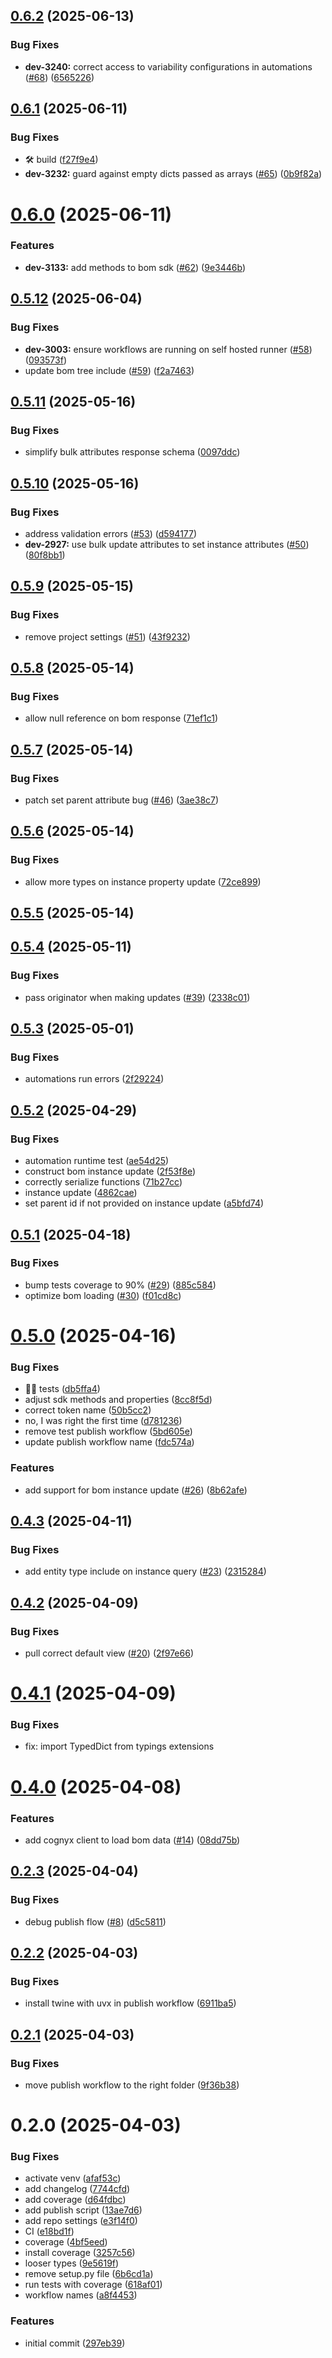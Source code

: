 ## [0.6.2](https://github.com/Cognyx/cognyx-bom-sdk/compare/v0.6.1...v0.6.2) (2025-06-13)


### Bug Fixes

* **dev-3240:** correct access to variability configurations in automations ([#68](https://github.com/Cognyx/cognyx-bom-sdk/issues/68)) ([6565226](https://github.com/Cognyx/cognyx-bom-sdk/commit/6565226d3070cd286acbd1b33f6f37f034b632b0))



## [0.6.1](https://github.com/Cognyx/cognyx-bom-sdk/compare/v0.6.0...v0.6.1) (2025-06-11)


### Bug Fixes

* :hammer_and_wrench: build ([f27f9e4](https://github.com/Cognyx/cognyx-bom-sdk/commit/f27f9e45709a4f7b2eab547798e282733ae41718))
* **dev-3232:** guard against empty dicts passed as arrays ([#65](https://github.com/Cognyx/cognyx-bom-sdk/issues/65)) ([0b9f82a](https://github.com/Cognyx/cognyx-bom-sdk/commit/0b9f82a38440d06fd94cf0d4b7d05a18c7b80210))



# [0.6.0](https://github.com/Cognyx/cognyx-bom-sdk/compare/v0.5.12...v0.6.0) (2025-06-11)


### Features

* **dev-3133:** add methods to bom sdk ([#62](https://github.com/Cognyx/cognyx-bom-sdk/issues/62)) ([9e3446b](https://github.com/Cognyx/cognyx-bom-sdk/commit/9e3446b37729a7e6cf3e73ba2c23aa9183aa3a95))



## [0.5.12](https://github.com/Cognyx/cognyx-bom-sdk/compare/v0.5.11...v0.5.12) (2025-06-04)


### Bug Fixes

* **dev-3003:** ensure workflows are running on self hosted runner ([#58](https://github.com/Cognyx/cognyx-bom-sdk/issues/58)) ([093573f](https://github.com/Cognyx/cognyx-bom-sdk/commit/093573fcc9f95dbfaee03bd48398aec6f72701d1))
* update bom tree include ([#59](https://github.com/Cognyx/cognyx-bom-sdk/issues/59)) ([f2a7463](https://github.com/Cognyx/cognyx-bom-sdk/commit/f2a7463a6117c396675a34eab6df08243344a4ec))



## [0.5.11](https://github.com/Cognyx/cognyx-bom-sdk/compare/v0.5.10...v0.5.11) (2025-05-16)


### Bug Fixes

* simplify bulk attributes response schema ([0097ddc](https://github.com/Cognyx/cognyx-bom-sdk/commit/0097ddcb22e073edfcb3a1e46d3f49e8e12c0c26))



## [0.5.10](https://github.com/Cognyx/cognyx-bom-sdk/compare/v0.5.9...v0.5.10) (2025-05-16)


### Bug Fixes

* address validation errors ([#53](https://github.com/Cognyx/cognyx-bom-sdk/issues/53)) ([d594177](https://github.com/Cognyx/cognyx-bom-sdk/commit/d594177b4c69d05ec24ae49c564db7f97140f2d7))
* **dev-2927:** use bulk update attributes to set instance attributes ([#50](https://github.com/Cognyx/cognyx-bom-sdk/issues/50)) ([80f8bb1](https://github.com/Cognyx/cognyx-bom-sdk/commit/80f8bb1a4540fab49c276658bffc18848770c0e8))



## [0.5.9](https://github.com/Cognyx/cognyx-bom-sdk/compare/v0.5.8...v0.5.9) (2025-05-15)


### Bug Fixes

* remove project settings ([#51](https://github.com/Cognyx/cognyx-bom-sdk/issues/51)) ([43f9232](https://github.com/Cognyx/cognyx-bom-sdk/commit/43f923284a9cbccd2d14b8d8c74c70a10aa7aa13))



## [0.5.8](https://github.com/Cognyx/cognyx-bom-sdk/compare/v0.5.7...v0.5.8) (2025-05-14)


### Bug Fixes

* allow null reference on bom response ([71ef1c1](https://github.com/Cognyx/cognyx-bom-sdk/commit/71ef1c1a3aaaf6ccd5c252e29380c5b143c78c0c))



## [0.5.7](https://github.com/Cognyx/cognyx-bom-sdk/compare/v0.5.6...v0.5.7) (2025-05-14)


### Bug Fixes

* patch set parent attribute bug ([#46](https://github.com/Cognyx/cognyx-bom-sdk/issues/46)) ([3ae38c7](https://github.com/Cognyx/cognyx-bom-sdk/commit/3ae38c7a12f9617706625c985a51fa1f746255e7))



## [0.5.6](https://github.com/Cognyx/cognyx-bom-sdk/compare/v0.5.5...v0.5.6) (2025-05-14)


### Bug Fixes

* allow more types on instance property update ([72ce899](https://github.com/Cognyx/cognyx-bom-sdk/commit/72ce8994c5fde54c69716bf12d84d902868fdb8a))



## [0.5.5](https://github.com/Cognyx/cognyx-bom-sdk/compare/v0.5.4...v0.5.5) (2025-05-14)



## [0.5.4](https://github.com/Cognyx/cognyx-bom-sdk/compare/v0.5.3...v0.5.4) (2025-05-11)


### Bug Fixes

* pass originator when making updates ([#39](https://github.com/Cognyx/cognyx-bom-sdk/issues/39)) ([2338c01](https://github.com/Cognyx/cognyx-bom-sdk/commit/2338c01a7a88088b88d5bbdd634495aaa033e816))



## [0.5.3](https://github.com/Cognyx/cognyx-bom-sdk/compare/v0.5.2...v0.5.3) (2025-05-01)


### Bug Fixes

* automations run errors ([2f29224](https://github.com/Cognyx/cognyx-bom-sdk/commit/2f292244a1feadb820c983426c71fc8e8a6366a7))



## [0.5.2](https://github.com/Cognyx/cognyx-bom-sdk/compare/v0.5.1...v0.5.2) (2025-04-29)


### Bug Fixes

* automation runtime test ([ae54d25](https://github.com/Cognyx/cognyx-bom-sdk/commit/ae54d259787f73ead360609086082ce0f74e3b44))
* construct bom instance update ([2f53f8e](https://github.com/Cognyx/cognyx-bom-sdk/commit/2f53f8ec9e828d34772b8dec6bb308df8319d87f))
* correctly serialize functions ([71b27cc](https://github.com/Cognyx/cognyx-bom-sdk/commit/71b27cc660bffac0567108fcc97379b724904068))
* instance update ([4862cae](https://github.com/Cognyx/cognyx-bom-sdk/commit/4862cae3550f135c9fbdf595c4f7f95e1da2a21d))
* set parent id if not provided on instance update ([a5bfd74](https://github.com/Cognyx/cognyx-bom-sdk/commit/a5bfd7420cff6c10876c1ed162f05d6d71e459af))



## [0.5.1](https://github.com/Cognyx/cognyx-bom-sdk/compare/v0.5.0...v0.5.1) (2025-04-18)


### Bug Fixes

* bump tests coverage to 90% ([#29](https://github.com/Cognyx/cognyx-bom-sdk/issues/29)) ([885c584](https://github.com/Cognyx/cognyx-bom-sdk/commit/885c5849cb790e3c564d9caa979691e8ab4a320c))
* optimize bom loading ([#30](https://github.com/Cognyx/cognyx-bom-sdk/issues/30)) ([f01cd8c](https://github.com/Cognyx/cognyx-bom-sdk/commit/f01cd8cf14f92cce33a4896cf8a654894402e18d))



# [0.5.0](https://github.com/Cognyx/cognyx-bom-sdk/compare/v0.4.3...v0.5.0) (2025-04-16)


### Bug Fixes

* :man_scientist: tests ([db5ffa4](https://github.com/Cognyx/cognyx-bom-sdk/commit/db5ffa4ce9df582d2e6e0393c406be148e1500a2))
* adjust sdk methods and properties ([8cc8f5d](https://github.com/Cognyx/cognyx-bom-sdk/commit/8cc8f5d71a1e9f4350eef68b2ac494068e34b90a))
* correct token name ([50b5cc2](https://github.com/Cognyx/cognyx-bom-sdk/commit/50b5cc28e44995cf8c239981ed0199b6cf9e0697))
* no, I was right the first time ([d781236](https://github.com/Cognyx/cognyx-bom-sdk/commit/d7812361b92a7f8e1b594129314add3b0f0da9ba))
* remove test publish workflow ([5bd605e](https://github.com/Cognyx/cognyx-bom-sdk/commit/5bd605eef3ee2c68402b653b919f430c7c5be61c))
* update publish workflow name ([fdc574a](https://github.com/Cognyx/cognyx-bom-sdk/commit/fdc574ab29de7f7a93ba115aac1f56925c409523))


### Features

* add support for bom instance update ([#26](https://github.com/Cognyx/cognyx-bom-sdk/issues/26)) ([8b62afe](https://github.com/Cognyx/cognyx-bom-sdk/commit/8b62afe692fa6d853589897c248d3a22e068f678))



## [0.4.3](https://github.com/Cognyx/cognyx-bom-sdk/compare/v0.4.2...v0.4.3) (2025-04-11)


### Bug Fixes

* add entity type include on instance query ([#23](https://github.com/Cognyx/cognyx-bom-sdk/issues/23)) ([2315284](https://github.com/Cognyx/cognyx-bom-sdk/commit/2315284188c4f4281af612b5a74ca320f4e3382c))



## [0.4.2](https://github.com/Cognyx/cognyx-bom-sdk/compare/v0.4.1...v0.4.2) (2025-04-09)


### Bug Fixes

* pull correct default view ([#20](https://github.com/Cognyx/cognyx-bom-sdk/issues/20)) ([2f97e66](https://github.com/Cognyx/cognyx-bom-sdk/commit/2f97e66de015c37c55317397adb74482e60a514c))



# [0.4.1](https://github.com/Cognyx/cognyx-bom-sdk/compare/v0.4.0...v0.4.1) (2025-04-09)

### Bug Fixes

- fix: import TypedDict from typings extensions

# [0.4.0](https://github.com/Cognyx/cognyx-bom-sdk/compare/v0.2.5...v0.4.0) (2025-04-08)

### Features

- add cognyx client to load bom data ([#14](https://github.com/Cognyx/cognyx-bom-sdk/issues/14)) ([08dd75b](https://github.com/Cognyx/cognyx-bom-sdk/commit/08dd75bfc6dbf972f2754d22fd01936fe642329a))

## [0.2.3](https://github.com/Cognyx/cognyx-bom-sdk/compare/v0.2.2...v0.2.3) (2025-04-04)

### Bug Fixes

- debug publish flow ([#8](https://github.com/Cognyx/cognyx-bom-sdk/issues/8)) ([d5c5811](https://github.com/Cognyx/cognyx-bom-sdk/commit/d5c5811cfb1bc9b14379818c697739221cf8885f))

## [0.2.2](https://github.com/Cognyx/cognyx-bom-sdk/compare/v0.2.1...v0.2.2) (2025-04-03)

### Bug Fixes

- install twine with uvx in publish workflow ([6911ba5](https://github.com/Cognyx/cognyx-bom-sdk/commit/6911ba530148062888ae0bbc2696d36975a99d37))

## [0.2.1](https://github.com/Cognyx/cognyx-bom-sdk/compare/v0.2.0...v0.2.1) (2025-04-03)

### Bug Fixes

- move publish workflow to the right folder ([9f36b38](https://github.com/Cognyx/cognyx-bom-sdk/commit/9f36b38dfa238ee6feb57e6a8d86f22b1f37d9fc))

# 0.2.0 (2025-04-03)

### Bug Fixes

- activate venv ([afaf53c](https://github.com/Cognyx/cognyx-bom-sdk/commit/afaf53c1a5839c6718084415f480fe39f2b1e335))
- add changelog ([7744cfd](https://github.com/Cognyx/cognyx-bom-sdk/commit/7744cfdaac37f01a0f04d8e0aab2fde8ff35615a))
- add coverage ([d64fdbc](https://github.com/Cognyx/cognyx-bom-sdk/commit/d64fdbc8545980fc50e3f77507fede420d90b15b))
- add publish script ([13ae7d6](https://github.com/Cognyx/cognyx-bom-sdk/commit/13ae7d6145b33f33cba6c61c8693879583d8eeb3))
- add repo settings ([e3f14f0](https://github.com/Cognyx/cognyx-bom-sdk/commit/e3f14f0217fe50f5ba2f8609b10c1f881132961d))
- CI ([e18bd1f](https://github.com/Cognyx/cognyx-bom-sdk/commit/e18bd1fc6c8c0083406c99f7fe9612f62be69acd))
- coverage ([4bf5eed](https://github.com/Cognyx/cognyx-bom-sdk/commit/4bf5eed0a5bdab2bc003eeef5f7fa962e6a148a3))
- install coverage ([3257c56](https://github.com/Cognyx/cognyx-bom-sdk/commit/3257c56adb7a5b0783d8ee9f3cb7226892e7fc9c))
- looser types ([9e5619f](https://github.com/Cognyx/cognyx-bom-sdk/commit/9e5619f2d9f8b2e174f99325e8d0faedc4245c75))
- remove setup.py file ([6b6cd1a](https://github.com/Cognyx/cognyx-bom-sdk/commit/6b6cd1ae2d3a53f0c3b57f28a6efb1e11538e152))
- run tests with coverage ([618af01](https://github.com/Cognyx/cognyx-bom-sdk/commit/618af01b693047dc6085a24716893734b722ee66))
- workflow names ([a8f4453](https://github.com/Cognyx/cognyx-bom-sdk/commit/a8f4453cb63d3a0c959da5a9eddcb0fa9330fee9))

### Features

- initial commit ([297eb39](https://github.com/Cognyx/cognyx-bom-sdk/commit/297eb39c1a005d4c27eb7fe64f0db0beea0d2a66))
